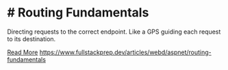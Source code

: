 # # Routing Fundamentals

Directing requests to the correct endpoint. Like a GPS guiding each request to its destination.

[Read More](https://www.fullstackprep.dev/articles/webd/aspnet/routing-fundamentals) https://www.fullstackprep.dev/articles/webd/aspnet/routing-fundamentals